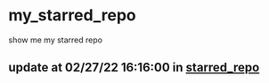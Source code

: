# my_starred_repo
show me my starred repo

update at 02/27/22 16:16:00 in [starred_repo](./index.html)
---

